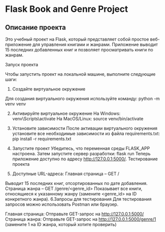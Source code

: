 # Flask Book and Genre Project

## Описание проекта

Это учебный проект на Flask, который представляет собой простое веб-приложение для управления книгами и жанрами. Приложение выводит 15 последних добавленных книг и позволяет просматривать книги по жанрам.

  Запуск проекта

Чтобы запустить проект на локальной машине, выполните следующие шаги:

  1. Создайте виртуальное окружение

Для создания виртуального окружения используйте команду:
python -m venv venv

  2. Активируйте виртуальное окружение
На Windows:
venv\Scripts\activate
На MacOS/Linux:
source venv/bin/activate

  3. Установите зависимости
После активации виртуального окружения установите все необходимые зависимости из файла requirements.txt:
pip install -r requirements.txt

  4. Запустите проект
Убедитесь, что переменная среды FLASK_APP настроена. Затем запустите сервер разработки:
flask run
Теперь приложение доступно по адресу http://127.0.0.1:5000/.
Тестирование проекта
  5. Доступные URL-адреса:
Главная страница – GET /

Выводит 15 последних книг, отсортированных по дате добавления.
Страница жанра – GET /genre/<genre_id>
Показывает все книги, относящиеся к указанному жанру (замените <genre_id> на ID конкретного жанра).
  6.Запросы для тестирования
Для тестирования запросов можно использовать Postman или браузер.

Главная страница: Отправьте GET-запрос на http://127.0.0.1:5000/
Страница жанра: Отправьте GET-запрос на http://127.0.0.1:5000/genre/1 (замените 1 на ID жанра, который хотите проверить)
